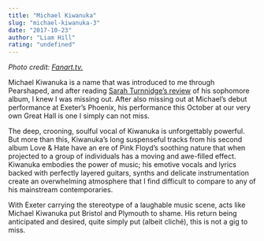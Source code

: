```yaml
---
title: "Michael Kiwanuka"
slug: "michael-kiwanuka-3"
date: "2017-10-23"
author: "Liam Hill"
rating: "undefined"
---
```


_Photo credit: [Fanart.tv.](https://fanart.tv/artist/11f570ff-44d9-4e9c-8812-e6d56103c5c1/kiwanuka-michael/)_

Michael Kiwanuka is a name that was introduced to me through Pearshaped, and after reading [Sarah Turnnidge’s review](http://pearshapedexeter.com/michael-kiwanuka-love-hate) of his sophomore album, I knew I was missing out. After also missing out at Michael’s debut performance at Exeter’s Phoenix, his performance this October at our very own Great Hall is one I simply can not miss.

The deep, crooning, soulful vocal of Kiwanuka is unforgettably powerful. But more than this, Kiwanuka’s long suspenseful tracks from his second album Love & Hate have an ere of Pink Floyd’s soothing nature that when projected to a group of individuals has a moving and awe-filled effect. Kiwanuka embodies the power of music; his emotive vocals and lyrics backed with perfectly layered guitars, synths and delicate instrumentation create an overwhelming atmosphere that I find difficult to compare to any of his mainstream contemporaries.

With Exeter carrying the stereotype of a laughable music scene, acts like Michael Kiwanuka put Bristol and Plymouth to shame. His return being anticipated and desired, quite simply put (albeit cliché), this is not a gig to miss.

